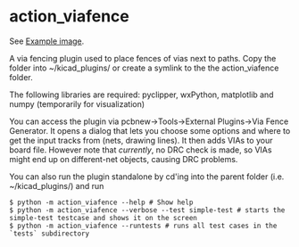 # action_viafence
See [Example image](https://github.com/skuep/kicad-plugins/blob/master/action_viafence/tests/simple-test.png).

A via fencing plugin used to place fences of vias next to paths.
Copy the folder into ~/kicad_plugins/ or create a symlink to the the action_viafence folder.

The following libraries are required: pyclipper, wxPython, matplotlib and numpy (temporarily for visualization)

You can access the plugin via pcbnew->Tools->External Plugins->Via Fence Generator. 
It opens a dialog that lets you choose some options and where to get the input tracks from (nets, drawing lines). It then adds VIAs to your board file. However note that *currently*, no DRC check is made, so VIAs might end up on different-net objects, causing DRC problems. 

You can also run the plugin standalone by cd'ing into the parent folder (i.e. ~/kicad_plugins/) and run

    $ python -m action_viafence --help # Show help 
    $ python -m action_viafence --verbose --test simple-test # starts the simple-test testcase and shows it on the screen
    $ python -m action_viafence --runtests # runs all test cases in the `tests` subdirectory
